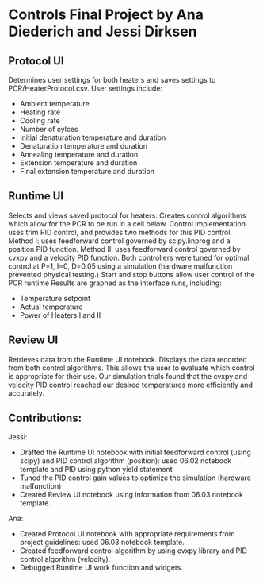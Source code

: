 # Controls Final Project by Ana Diederich and Jessi Dirksen

## Protocol UI
Determines user settings for both heaters and saves settings to PCR/HeaterProtocol.csv.
User settings include:
* Ambient temperature
* Heating rate
* Cooling rate
* Number of cylces
* Initial denaturation temperature and duration
* Denaturation temperature and duration
* Annealing temperature and duration
* Extension temperature and duration
* Final extension temperature and duration

## Runtime UI
Selects and views saved protocol for heaters. 
Creates control algorithms which allow for the PCR to be run in a cell below. 
Control implementation uses trim PID control, and provides two methods for this PID control.
  Method I: uses feedforward control governed by scipy.linprog and a position PID function. 
  Method II: uses feedforward control governed by cvxpy and a velocity PID function. 
  Both controllers were tuned for optimal control at P=1, I=0, D=0.05 using a simulation (hardware malfunction prevented physical testing.) 
  Start and stop buttons allow user control of the PCR runtime
  Results are graphed as the interface runs, including:
  * Temperature setpoint
  * Actual temperature
  * Power of Heaters I and II

## Review UI
Retrieves data from the Runtime UI notebook.
Displays the data recorded from both control algorithms. 
  This allows the user to evaluate which control is appropriate for their use. 
  Our simulation trials found that the cvxpy and velocity PID control reached our desired temperatures more efficiently and accurately.

## Contributions:

Jessi: 
* Drafted the Runtime UI notebook with initial feedforward control (using scipy) and PID control algorithm (position): used 06.02 notebook template and PID using python yield statement
* Tuned the PID control gain values to optimize the simulation (hardware malfunction)
* Created Review UI notebook using information from 06.03 notebook template.

Ana:
* Created Protocol UI notebook with appropriate requirements from project guidelines: used 06.03 notebook template. 
* Created feedforward control algorithm by using cvxpy library and PID control algorithm (velocity). 
* Debugged Runtime UI work function and widgets.
